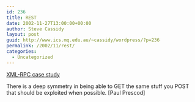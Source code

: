 ```yaml
---
id: 236
title: REST
date: 2002-11-27T13:00:00+00:00
author: Steve Cassidy
layout: post
guid: http://www.ics.mq.edu.au/~cassidy/wordpress/?p=236
permalink: /2002/11/rest/
categories:
  - Uncategorized
---
```

[XML-RPC case study](http://www.blogstream.com/pauls/1038403139)

There is a deep symmetry in being able to GET the same stuff you POST that should be exploited when possible. [Paul Prescod]
